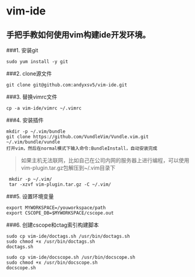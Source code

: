 # vim-ide
## 手把手教如何使用vim构建ide开发环境。
###1. 安装git
```
sudo yum install -y git
```
###2. clone源文件
```
git clone git@github.com:andyxsv5/vim-ide.git
```
###3. 替换vimrc文件
```
cp -a vim-ide/vimrc ~/.vimrc
```
###4. 安装插件
```
mkdir -p ~/.vim/bundle
git clone https://github.com/VundleVim/Vundle.vim.git ~/.vim/bundle/vundle
打开vim，然后在normal模式下输入命令:BundleInstall，自动安装完成
```
> 如果主机无法联网，比如自己在公司内网的服务器上进行编程，可以使用vim-plugin.tar.gz包解压到~/.vim目录下
```
 mkdir -p ~/.vim/
 tar -xzvf vim-plugin.tar.gz -C ~/.vim/
```

###5. 设置环境变量
```
export MYWORKSPACE=/youworkspace/path
export CSCOPE_DB=$MYWORKSPACE/cscope.out
```

###6. 创建cscope和ctag索引构建脚本
```
sudo cp vim-ide/doctags.sh /usr/bin/doctags.sh
sudo chmod +x /usr/bin/doctags.sh
doctags.sh

sudo cp vim-ide/docscope.sh /usr/bin/docscope.sh
sudo chmod +x /usr/bin/docscope.sh
docscope.sh
```

